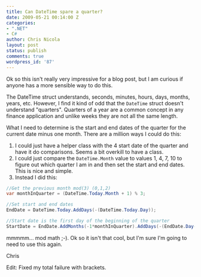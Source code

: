 ```yaml
---
title: Can DateTime spare a quarter?
date: 2009-05-21 00:14:00 Z
categories:
- ".NET"
- C#
author: Chris Nicola
layout: post
status: publish
comments: true
wordpress_id: '87'
---
```


Ok so this isn't really very impressive for a blog post, but I am curious if anyone has a more sensible way to do this.

The DateTime struct understands, seconds, minutes, hours, days, months, years, etc. However, I find it kind of odd that the `DateTime` struct doesn't understand "quarters". Quarters of a year are a common concept in any finance application and unlike weeks they are not all the same length.

What I need to determine is the start and end dates of the quarter for the current date minus one month. There are a million ways I could do this:

  1. I could just have a helper class with the 4 start date of the quarter and have it do comparisons. Seems a bit overkill to have a class. 
  2. I could just compare the `DateTime.Month` value to values 1, 4, 7, 10 to figure out which quarter I am in and then set the start and end dates. This is nice and simple. 
  3. Instead I did this: 

``` csharp
//Get the previous month mod(3) (0,1,2) 
var monthInQuarter = (DateTime.Today.Month + 1) % 3;

//Set start and end dates
EndDate = DateTime.Today.AddDays(-(DateTime.Today.Day));

//Start date is the first day of the beginning of the quarter
StartDate = EndDate.AddMonths(-1*monthInQuarter).AddDays(-(EndDate.Day-1));
```

mmmmm... mod math ;-).  Ok so it isn't that cool, but I'm sure I'm going to need to use this again.

Chris

Edit: Fixed my total failure with brackets.
